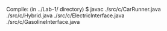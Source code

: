 Compile: 
(in ../Lab-1/ directory) 
$ javac ./src/c/CarRunner.java ./src/c/Hybrid.java ./src/c/ElectricInterface.java ./src/c/GasolineInterface.java 